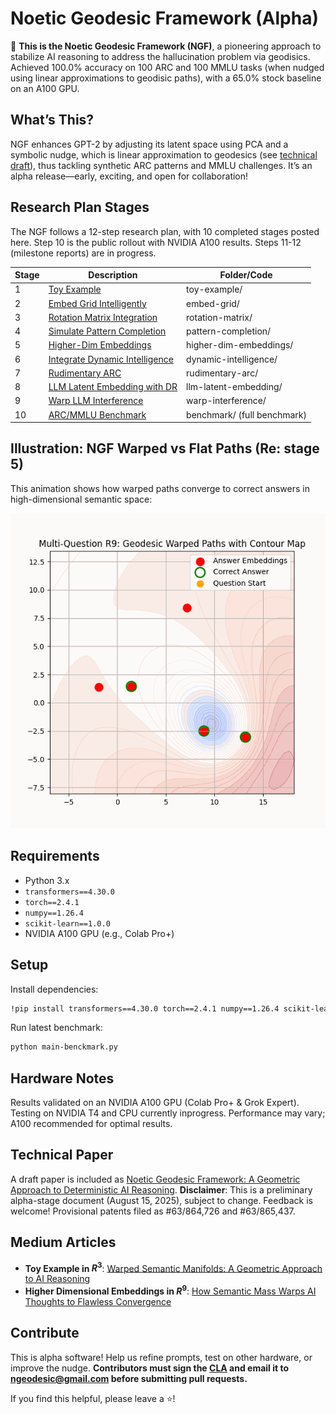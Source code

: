 # Noetic Geodesic Framework (Alpha)
🚀 **This is the Noetic Geodesic Framework (NGF)**, a pioneering approach to stabilize AI reasoning to address the hallucination problem via geodisics. Achieved 100.0% accuracy on 100 ARC and 100 MMLU tasks (when nudged using linear approximations to geodisic paths), with a 65.0% stock baseline on an A100 GPU.

## What’s This?
NGF enhances GPT-2 by adjusting its latent space using PCA and a symbolic nudge, which is linear approximation to geodesics (see [technical draft](https://github.com/ngeodesic-ai/ngf-alpha/blob/main/docs/article_v8.pdf)), thus tackling synthetic ARC patterns and MMLU challenges. It’s an alpha release—early, exciting, and open for collaboration!

## Research Plan Stages
The NGF follows a 12-step research plan, with 10 completed stages posted here. Step 10 is the public rollout with NVIDIA A100 results. Steps 11-12 (milestone reports) are in progress.

| Stage | Description | Folder/Code |
|-------|-------------|-------------|
| 1 | [Toy Example](toy-example/step1.ipynb) | toy-example/ |
| 2 | [Embed Grid Intelligently](embed-grid/step2.ipynb) | embed-grid/ |
| 3 | [Rotation Matrix Integration](rotation-matrix/step3.ipynb) | rotation-matrix/ |
| 4 | [Simulate Pattern Completion](pattern-completion/step4.ipynb) | pattern-completion/ |
| 5 | [Higher-Dim Embeddings](higher-dim-embeddings/step5.ipynb) | higher-dim-embeddings/ |
| 6 | [Integrate Dynamic Intelligence](dynamic-intelligence/step6.ipynb) | dynamic-intelligence/ |
| 7 | [Rudimentary ARC](rudimentary-arc/step7.ipynb) | rudimentary-arc/ |
| 8 | [LLM Latent Embedding with DR](llm-latent-embedding/step8.ipynb) | llm-latent-embedding/ |
| 9 | [Warp LLM Interference](warp-interference/step9.ipynb) | warp-interference/ |
| 10 | [ARC/MMLU Benchmark](benchmarks/step10.ipynb) | benchmark/ (full benchmark) |

## Illustration: NGF Warped vs Flat Paths (Re: stage 5)

This animation shows how warped paths converge to correct answers in high-dimensional semantic space:

![NGF Warped vs Flat Paths](higher-dim-embeddings/ngf_warped_geodesic_contour.gif)

## Requirements
- Python 3.x
- `transformers==4.30.0`
- `torch==2.4.1`
- `numpy==1.26.4`
- `scikit-learn==1.0.0`
- NVIDIA A100 GPU (e.g., Colab Pro+)

## Setup
Install dependencies:
```bash
!pip install transformers==4.30.0 torch==2.4.1 numpy==1.26.4 scikit-learn==1.0.0
```

Run latest benchmark:
```bash
python main-benckmark.py
```

## Hardware Notes
Results validated on an NVIDIA A100 GPU (Colab Pro+ & Grok Expert). Testing on NVIDIA T4 and CPU currently inprogress. Performance may vary; A100 recommended for optimal results.

## Technical Paper
A draft paper is included as [Noetic Geodesic Framework: A Geometric Approach to Deterministic AI Reasoning](docs/article_v8.pdf). **Disclaimer**: This is a preliminary alpha-stage document (August 15, 2025), subject to change. Feedback is welcome! Provisional patents filed as #63/864,726 and #63/865,437.


## Medium Articles
 * **Toy Example in $R^3$**: [Warped Semantic Manifolds: A Geometric Approach to AI Reasoning](https://medium.com/@icmoore/warped-semantic-manifolds-a-new-path-to-flawless-ai-reasoning-d2328c91d920)
 * **Higher Dimensional Embeddings in $R^9$**: [How Semantic Mass Warps AI Thoughts to Flawless Convergence](https://medium.com/@icmoore/how-semantic-mass-warps-ai-thoughts-to-flawless-convergence-879e2f6f3373) 


## Contribute
This is alpha software! Help us refine prompts, test on other hardware, or improve the nudge. **Contributors must sign the [CLA](CLA.md) and email it to ngeodesic@gmail.com before submitting pull requests.**

If you find this helpful, please leave a ⭐!
